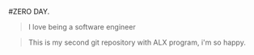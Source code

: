 #ZERO DAY.
>I love being a software engineer 

> This is my second git repository with ALX program, i'm so happy.

